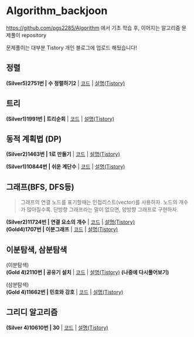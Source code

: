 # Algorithm_backjoon

https://github.com/pgs2285/Algorithm 에서 기초 학습 후, 이어지는 알고리즘 문제풀이 repository

문제풀이는 대부분 Tistory 개인 블로그에 업로드 해뒀습니다!

## 정렬

**(Silver5)2751번 | 수 정렬하기2** | [코드](./backjoon/2751_Sort/2751_Sort.cpp) | [설명(Tistory)](https://jisung-it.tistory.com/12)

## 트리

**(Silver1)1991번 | 트리순회** | [코드](./backjoon/1991_Tree_traversal/1991_Tree_traversal.cpp) | [설명(Tistory)](https://jisung-it.tistory.com/13)

## 동적 계획법 (DP)

**(Silver2)1463번 | 1로 만들기** | [코드](./backjoon/1463_1로만들기_dp.cpp/1463_1로만들기_dp.cpp.cpp) | [설명(Tistory)](https://jisung-it.tistory.com/14)

**(Silver1)10844번 | 쉬운 계단수** | [코드](./backjoon/10844_쉬운계단수/10844_쉬운계단수.cpp) | [설명(Tistory)](https://jisung-it.tistory.com/20)

## 그래프(BFS, DFS등)

> 그래프의 연결 노드를 표기할때는 인접리스트(vector)를 사용하자. 노드의 개수가 많아질수록.
> 단방향 그래프라는 말이 없으면, 양방향 그래프로 구현하자.

**(Silver2)11724번 | 연결 요소의 개수** | [코드](./backjoon/11725_연결요소의개수/11724_연결요소의개수.cpp) | [설명(Tistory)](https://jisung-it.tistory.com/15)  
**(Gold4)1707번 | 이분그래프** | [코드](./backjoon/1707_이분그래프/1707_이분그래프.cpp) | [설명(Tistory)](https://jisung-it.tistory.com/19)

## 이분탐색, 삼분탐색

(이분탐색)  
**(Gold 4)2110번 | 공유기 설치** | [코드](./backjoon/2110_공유기설치/2110_공유기설치.cpp) | [설명(Tistory)](https://jisung-it.tistory.com/21) **(나중에 다시풀어보기)**

(삼분탐색)  
**(Gold 4)11662번 | 민호와 강호** | [코드](./backjoon/11662_민호와_강호/11662_민호와_강호.cpp) | [설명(Tistory)](https://jisung-it.tistory.com/16)

## 그리디 알고리즘

**(Silver 4)10610번 | 30** | [코드](./backjoon/10610_30/10610_30.cpp) | [설명(Tistory)](https://jisung-it.tistory.com/18)
